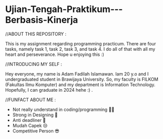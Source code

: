 # Ujian-Tengah-Praktikum---Berbasis-Kinerja

//ABOUT THIS REPOSITORY : 

This is my assignment regarding programming practicum. There are four tasks, namely task 1, task 2, task 3, and task 4. I do all of that with all my heart and perseverance. Hope u enjoying this :)

//INTRODUCING MY SELF   :

Hey everyone, my name is Adam Fadilah Islamawan. Iam 20 y.o and I undergraduated student in Brawijaya University. So, my faculty is FILKOM (Fakultas Ilmu Komputer) and my department is Information Technology. Hopefully, I can graduate in 2024 hehe :) .

//FUNFACT ABOUT ME    :

- Not really understand in coding/programming 😶‍🌫️
- Strong in Designing 🤩
- Anti deadliner 🙌
- Mudah Capek 😒
- Competitive Person 😎
